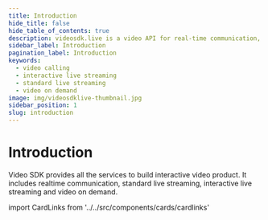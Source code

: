 ```yaml
---
title: Introduction
hide_title: false
hide_table_of_contents: true
description: videosdk.live is a video API for real-time communication, live streaming and video-on-demand services. We provide SDK support in all the platforms.
sidebar_label: Introduction
pagination_label: Introduction
keywords:
  - video calling
  - interactive live streaming
  - standard live streaming
  - video on demand
image: img/videosdklive-thumbnail.jpg
sidebar_position: 1
slug: introduction
---
```


# Introduction

Video SDK provides all the services to build interactive video product. It includes realtime communication, standard live streaming, interactive live streaming and video on demand.

import CardLinks from '../../src/components/cards/cardlinks'

<div class="container">
  <div class="row ">
      <div class="col col--6">
      <CardLinks title="Prebuilt" text=" Embed video meetings into an application  in few minutes." links = {[{linkName:"Guide",link: "/docs/guide/prebuilt-video-calling/getting-started"},{linkName:"Tutorial",link: "/docs/tutorials/realtime-communication/prebuilt-sdk/quickstart-prebuilt-js"},{linkName:"Code sample",link: "/docs/resources/overview#1-rtc-prebuilt-sdk-code-samples"}]} />
    </div>
    <div class="col col--6">
      <CardLinks title="Video & Audio Calling" text="Low latency video,audio and data communication." 
      links = {[{linkName:"Guide",link: "http://localhost:3000/docs/guide/audio-and-video-calling/getting-started"},{linkName:"API reference",link: "/docs/realtime-communication/intro"},{linkName:"Tutorial",link: "/docs/tutorials/realtime-communication/js-sdk/quickstart-js"},{linkName:"Code sample",link: "/docs/resources/overview#2-rtc-raw-sdk-code-samples"}]}
      />
    </div>
  </div>
  <div class="row ">
    <div class="col col--6">
      <CardLinks title="Standard Live Streaming" text="Standard RTMP Live Streaming with encoding and playback."   links = {[{linkName:"Guide",link: "/docs/guide/standard-live-streaming/getting-started"},{linkName:"API reference",link: "/docs/live-streaming/intro"},{linkName:"Tutorial",link: "/docs/tutorials/live-streaming/api/quickstart-rest-api"},{linkName:"Code sample",link: "/docs/resources/overview#3-live-stream-code-samples"}]} />
    </div>
    <div class="col col--6">
      <CardLinks title="Video On Demand" text="Low latency video,audio and data communication" 
       links = {[{linkName:"Guide",link: "/docs/guide/video-on-demand/getting-started"},{linkName:"API reference",link: "/video-on-demand/intro"},{linkName:"Tutorial",link: "/docs/tutorials/video-on-demand/api/quickstart-rest-api"},{linkName:"Code sample",link: "/docs/resources/overview#4-video-on-demand-code-samples"}]}
      />
    </div>
  </div>
</div>

<!-- ## How to use documentation.

This documentation is divided into 5 section.

import Card from '@theme/Card';

<div class="container">
  <div class="row ">
    <div class="col col--6">
      <Card heading="Guide" link ="/docs/guide/dashboard/getting-started"description="In depth guide of each product and SDK." />
    </div>
    <div class="col col--6">
      <Card heading="API Reference" link="/docs/realtime-communication/intro"  description="Technical reference of our API and SDK in detail." />
    </div>
  </div>
  <div class="row ">
    <div class="col col--6">
      <Card heading="Tutorials" link="/docs/tutorials/introduction" description="Tailormade tutorials to develpe custom apps using the SDK." />
    </div>
    <div class="col col--6">
      <Card heading="Code Samples" description="List of official code samples" />
    </div>
  </div>
</div> -->
